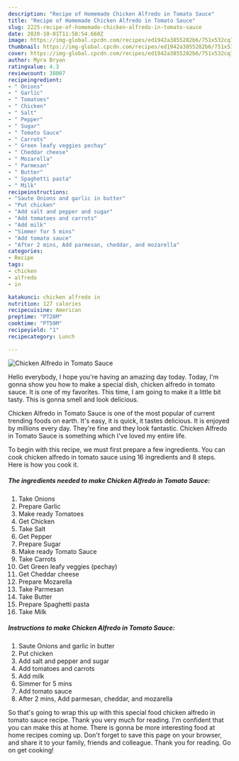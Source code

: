 ```yaml
---
description: "Recipe of Homemade Chicken Alfredo in Tomato Sauce"
title: "Recipe of Homemade Chicken Alfredo in Tomato Sauce"
slug: 2225-recipe-of-homemade-chicken-alfredo-in-tomato-sauce
date: 2020-10-01T11:58:54.660Z
image: https://img-global.cpcdn.com/recipes/ed1942a3855282b6/751x532cq70/chicken-alfredo-in-tomato-sauce-recipe-main-photo.jpg
thumbnail: https://img-global.cpcdn.com/recipes/ed1942a3855282b6/751x532cq70/chicken-alfredo-in-tomato-sauce-recipe-main-photo.jpg
cover: https://img-global.cpcdn.com/recipes/ed1942a3855282b6/751x532cq70/chicken-alfredo-in-tomato-sauce-recipe-main-photo.jpg
author: Myra Bryan
ratingvalue: 4.3
reviewcount: 38007
recipeingredient:
- " Onions"
- " Garlic"
- " Tomatoes"
- " Chicken"
- " Salt"
- " Pepper"
- " Sugar"
- " Tomato Sauce"
- " Carrots"
- " Green leafy veggies pechay"
- " Cheddar cheese"
- " Mozarella"
- " Parmesan"
- " Butter"
- " Spaghetti pasta"
- " Milk"
recipeinstructions:
- "Saute Onions and garlic in butter"
- "Put chicken"
- "Add salt and pepper and sugar"
- "Add tomatoes and carrots"
- "Add milk"
- "Simmer for 5 mins"
- "Add tomato sauce"
- "After 2 mins, Add parmesan, cheddar, and mozarella"
categories:
- Recipe
tags:
- chicken
- alfredo
- in

katakunci: chicken alfredo in 
nutrition: 127 calories
recipecuisine: American
preptime: "PT28M"
cooktime: "PT59M"
recipeyield: "1"
recipecategory: Lunch

---
```



![Chicken Alfredo in Tomato Sauce](https://img-global.cpcdn.com/recipes/ed1942a3855282b6/751x532cq70/chicken-alfredo-in-tomato-sauce-recipe-main-photo.jpg)

Hello everybody, I hope you're having an amazing day today. Today, I'm gonna show you how to make a special dish, chicken alfredo in tomato sauce. It is one of my favorites. This time, I am going to make it a little bit tasty. This is gonna smell and look delicious.



Chicken Alfredo in Tomato Sauce is one of the most popular of current trending foods on earth. It's easy, it is quick, it tastes delicious. It is enjoyed by millions every day. They're fine and they look fantastic. Chicken Alfredo in Tomato Sauce is something which I've loved my entire life.


To begin with this recipe, we must first prepare a few ingredients. You can cook chicken alfredo in tomato sauce using 16 ingredients and 8 steps. Here is how you cook it.

<!--inarticleads1-->

##### The ingredients needed to make Chicken Alfredo in Tomato Sauce:

1. Take  Onions
1. Prepare  Garlic
1. Make ready  Tomatoes
1. Get  Chicken
1. Take  Salt
1. Get  Pepper
1. Prepare  Sugar
1. Make ready  Tomato Sauce
1. Take  Carrots
1. Get  Green leafy veggies (pechay)
1. Get  Cheddar cheese
1. Prepare  Mozarella
1. Take  Parmesan
1. Take  Butter
1. Prepare  Spaghetti pasta
1. Take  Milk




<!--inarticleads2-->

##### Instructions to make Chicken Alfredo in Tomato Sauce:

1. Saute Onions and garlic in butter
1. Put chicken
1. Add salt and pepper and sugar
1. Add tomatoes and carrots
1. Add milk
1. Simmer for 5 mins
1. Add tomato sauce
1. After 2 mins, Add parmesan, cheddar, and mozarella




So that's going to wrap this up with this special food chicken alfredo in tomato sauce recipe. Thank you very much for reading. I'm confident that you can make this at home. There is gonna be more interesting food at home recipes coming up. Don't forget to save this page on your browser, and share it to your family, friends and colleague. Thank you for reading. Go on get cooking!
